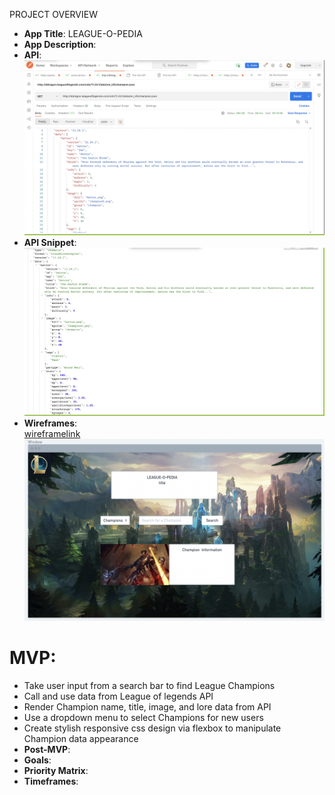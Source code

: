 PROJECT OVERVIEW
- **App Title**:
LEAGUE-O-PEDIA
- **App Description**: 
- **API**: 
![api image](./assets/apiimg.png)
- **API Snippet**: 
![snippets](./assets/apisnippet.png)
- **Wireframes**:  
[wireframelink](https://whimsical.com/EiR7gX8hZgw1B2xqJAsCnS)
![wireframephoto](./assets/wireframe.png)
# **MVP**: 
  - Take user input from a search bar to find League Champions
  - Call and use data from League of legends API
  - Render Champion name, title, image, and lore data from API
  - Use a dropdown menu to select Champions for new users
  - Create stylish responsive css design via flexbox to manipulate Champion data appearance
- **Post-MVP**: 
- **Goals**: 
- **Priority Matrix**: 
- **Timeframes**:
